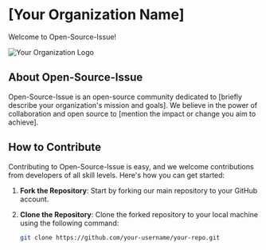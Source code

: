 # [Your Organization Name]

Welcome to Open-Source-Issue!

![Your Organization Logo](https://avatars.githubusercontent.com/u/145421375?s=400&u=9fda94610e9e056efd99ed42faed8b227c5cd1f4&v=4)

## About Open-Source-Issue

Open-Source-Issue is an open-source community dedicated to [briefly describe your organization's mission and goals]. We believe in the power of collaboration and open source to [mention the impact or change you aim to achieve].

## How to Contribute

Contributing to Open-Source-Issue is easy, and we welcome contributions from developers of all skill levels. Here's how you can get started:

1. **Fork the Repository**: Start by forking our main repository to your GitHub account.

2. **Clone the Repository**: Clone the forked repository to your local machine using the following command:
   
   ```bash
   git clone https://github.com/your-username/your-repo.git
